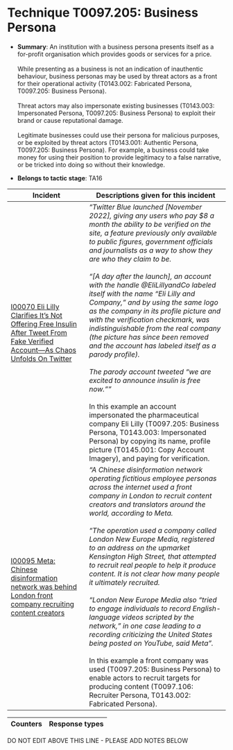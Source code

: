 # Technique T0097.205: Business Persona

* **Summary**: An institution with a business persona presents itself as a for-profit organisation which provides goods or services for a price.<br><br> While presenting as a business is not an indication of inauthentic behaviour, business personas may be used by threat actors as a front for their operational activity (T0143.002: Fabricated Persona, T0097.205: Business Persona).<br><br> Threat actors may also impersonate existing businesses (T0143.003: Impersonated Persona, T0097.205: Business Persona) to exploit their brand or cause reputational damage.<br><br> Legitimate businesses could use their persona for malicious purposes, or be exploited by threat actors (T0143.001: Authentic Persona, T0097.205: Business Persona). For example, a business could take money for using their position to provide legitimacy to a false narrative, or be tricked into doing so without their knowledge.

* **Belongs to tactic stage**: TA16


| Incident | Descriptions given for this incident |
| -------- | -------------------- |
| [I00070 Eli Lilly Clarifies It’s Not Offering Free Insulin After Tweet From Fake Verified Account—As Chaos Unfolds On Twitter](../../generated_pages/incidents/I00070.md) | <i>“Twitter Blue launched [November 2022], giving any users who pay $8 a month the ability to be verified on the site, a feature previously only available to public figures, government officials and journalists as a way to show they are who they claim to be.<br><br> “[A day after the launch], an account with the handle @EliLillyandCo labeled itself with the name “Eli Lilly and Company,” and by using the same logo as the company in its profile picture and with the verification checkmark, was indistinguishable from the real company (the picture has since been removed and the account has labeled itself as a parody profile).<br><br> The parody account tweeted “we are excited to announce insulin is free now.””</i><br><br> In this example an account impersonated the pharmaceutical company Eli Lilly (T0097.205: Business Persona, T0143.003: Impersonated Persona) by copying its name, profile picture (T0145.001: Copy Account Imagery), and paying for verification. |
| [I00095 Meta: Chinese disinformation network was behind London front company recruiting content creators](../../generated_pages/incidents/I00095.md) | <i>“A Chinese disinformation network operating fictitious employee personas across the internet used a front company in London to recruit content creators and translators around the world, according to Meta.<br><br> “The operation used a company called London New Europe Media, registered to an address on the upmarket Kensington High Street, that attempted to recruit real people to help it produce content. It is not clear how many people it ultimately recruited.<br><br> “London New Europe Media also “tried to engage individuals to record English-language videos scripted by the network,” in one case leading to a recording criticizing the United States being posted on YouTube, said Meta”.</i><br><br> In this example a front company was used (T0097.205: Business Persona) to enable actors to recruit targets for producing content (T0097.106: Recruiter Persona, T0143.002: Fabricated Persona). |



| Counters | Response types |
| -------- | -------------- |


DO NOT EDIT ABOVE THIS LINE - PLEASE ADD NOTES BELOW